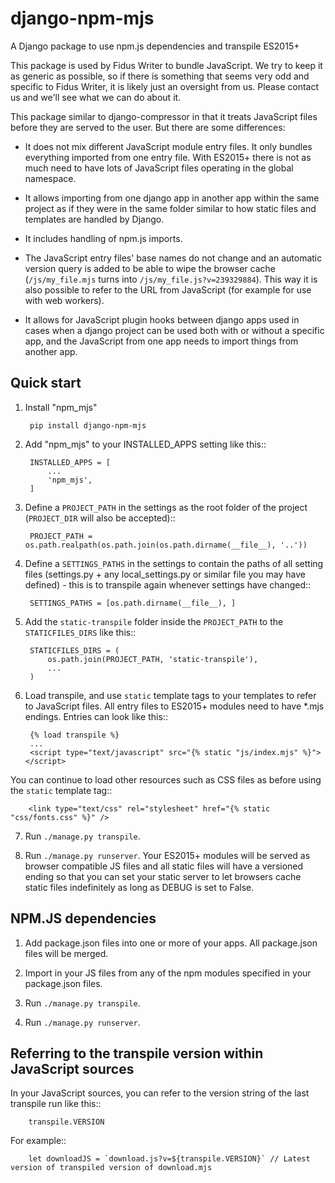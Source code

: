 # django-npm-mjs
A Django package to use npm.js dependencies and transpile ES2015+

This package is used by Fidus Writer to bundle JavaScript. We try to keep it as generic as possible, so if there is something that seems very odd and specific to Fidus Writer, it is likely just an oversight from us. Please contact us and we'll see what we can do about it.

This package similar to django-compressor in that it treats JavaScript files before they are served to the user. But there are some differences:

* It does not mix different JavaScript module entry files. It only bundles everything imported from one entry file. With ES2015+ there is not as much need to have lots of JavaScript files operating in the global namespace.

* It allows importing from one django app in another app within the same project as if they were in the same folder similar to how static files and templates are handled by Django.

* It includes handling of npm.js imports.

* The JavaScript entry files' base names do not change and an automatic version query is added to be able to wipe the browser cache (`/js/my_file.mjs` turns into `/js/my_file.js?v=239329884`). This way it is also possible to refer to the URL from JavaScript (for example for use with web workers).

* It allows for JavaScript plugin hooks between django apps used in cases when a django project can be used both with or without a specific app, and the JavaScript from one app needs to import things from another app.


Quick start
-----------
1. Install "npm_mjs"

        pip install django-npm-mjs

2. Add "npm_mjs" to your INSTALLED_APPS setting like this::

        INSTALLED_APPS = [
            ...
            'npm_mjs',
        ]

3. Define a `PROJECT_PATH` in the settings as the root folder of the project (`PROJECT_DIR` will also be accepted)::

        PROJECT_PATH = os.path.realpath(os.path.join(os.path.dirname(__file__), '..'))

4. Define a `SETTINGS_PATHS` in the settings to contain the paths of all setting files (settings.py + any local_settings.py or similar file you may have defined) - this is to transpile again whenever settings have changed::

        SETTINGS_PATHS = [os.path.dirname(__file__), ]

5. Add the `static-transpile` folder inside the `PROJECT_PATH` to the `STATICFILES_DIRS` like this::

        STATICFILES_DIRS = (
            os.path.join(PROJECT_PATH, 'static-transpile'),
            ...
        )

6. Load transpile, and use `static` template tags to your templates to refer to JavaScript files.
All entry files to ES2015+ modules need to have \*.mjs endings. Entries can look like this::

        {% load transpile %}
        ...
        <script type="text/javascript" src="{% static "js/index.mjs" %}"></script>

You can continue to load other resources such as CSS files as before using the `static` template tag::

        <link type="text/css" rel="stylesheet" href="{% static "css/fonts.css" %}" />

7. Run `./manage.py transpile`.

8. Run `./manage.py runserver`. Your ES2015+ modules will be served as browser compatible JS files and all static files will have a versioned ending so that you can set your static server to let browsers cache static files indefinitely as long as DEBUG is set to False.


NPM.JS dependencies
-----------

1. Add package.json files into one or more of your apps. All package.json files will be merged.

2. Import in your JS files from any of the npm modules specified in your package.json files.

3. Run `./manage.py transpile`.

4. Run `./manage.py runserver`.

Referring to the transpile version within JavaScript sources
------

In your JavaScript sources, you can refer to the version string of the last transpile run like this::

        transpile.VERSION

For example::

        let downloadJS = `download.js?v=${transpile.VERSION}` // Latest version of transpiled version of download.mjs
